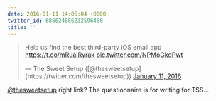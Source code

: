 ```yaml
---
date: 2016-01-11 14:05:04 +0000
twitter_id: 686624886232596480
title: ''
---
```


<blockquote class="twitter-tweet"><p lang="en" dir="ltr">Help us find the best third-party iOS email app <a href="https://t.co/mRuaIRyrak">https://t.co/mRuaIRyrak</a> <a href="https://t.co/NPMoGkdPwt">pic.twitter.com/NPMoGkdPwt</a></p>&mdash; The Sweet Setup ([@thesweetsetup](https://twitter.com/thesweetsetup)) <a href="https://twitter.com/thesweetsetup/status/686623729829429248?ref_src=twsrc%5Etfw">January 11, 2016</a></blockquote>
<script async src="https://platform.twitter.com/widgets.js" charset="utf-8"></script>

[@thesweetsetup](https://twitter.com/thesweetsetup) right link? The questionnaire is for writing for TSS…
